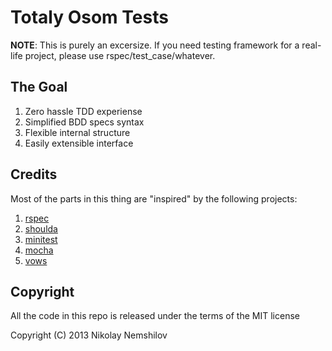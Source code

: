 # Totaly Osom Tests

__NOTE__: This is purely an excersize. If you need testing framework
for a real-life project, please use rspec/test_case/whatever.

## The Goal

1. Zero hassle TDD experiense
2. Simplified BDD specs syntax
3. Flexible internal structure
4. Easily extensible interface


## Credits

Most of the parts in this thing are "inspired" by the following projects:

1. [rspec](https://github.com/rspec/rspec)
2. [shoulda](https://github.com/thoughtbot/shoulda)
3. [minitest](https://github.com/seattlerb/minitest)
4. [mocha](http://visionmedia.github.com/mocha)
5. [vows](http://vowsjs.org)


## Copyright

All the code in this repo is released under the terms of the MIT license

Copyright (C) 2013 Nikolay Nemshilov
